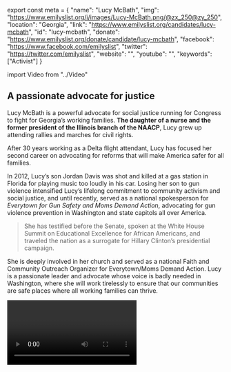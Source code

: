 export const meta = {
  "name": "Lucy McBath",
  "img": "https://www.emilyslist.org/i/images/Lucy-McBath.png/@zx_250@zy_250",
  "location": "Georgia",
  "link": "https://www.emilyslist.org/candidates/lucy-mcbath",
  "id": "lucy-mcbath",
  "donate": "https://www.emilyslist.org/donate/candidate/lucy-mcbath",
  "facebook": "https://www.facebook.com/emilyslist",
  "twitter": "https://twitter.com/emilyslist",
  "website": "",
  "youtube": "",
  "keywords": ["Activist"]
}

import Video from "../Video"

## A passionate advocate for justice

Lucy McBath is a powerful advocate for social justice running for Congress to fight for Georgia’s working families. **The daughter of a nurse and the former president of the Illinois branch of the NAACP**, Lucy grew up attending rallies and marches for civil rights.

After 30 years working as a Delta flight attendant, Lucy has focused her second career on advocating for reforms that will make America safer for all families.

In 2012, Lucy’s son Jordan Davis was shot and killed at a gas station in Florida for playing music too loudly in his car. Losing her son to gun violence intensified Lucy’s lifelong commitment to community activism and social justice, and until recently, served as a national spokesperson for _Everytown for Gun Safety and Moms Demand Action_, advocating for gun violence prevention in Washington and state capitols all over America.

> She has testified before the Senate, spoken at the White House Summit on Educational Excellence for African Americans, and traveled the nation as a surrogate for Hillary Clinton’s presidential campaign.

She is deeply involved in her church and served as a national Faith and Community Outreach Organizer for Everytown/Moms Demand Action. Lucy is a passionate leader and advocate whose voice is badly needed in Washington, where she will work tirelessly to ensure that our communities are safe places where all working families can thrive.

<Video id="OGpjQIyIVbg" />

## A tireless champion for Georgia working families

Lucy is dedicated to expanding economic opportunity for all Georgians and to creating good- paying jobs. As a mom who worked hard as a flight attendant for 30 years, Lucy knows firsthand how tough it can be for working parents to make ends meet. She is dedicated to ensuring all Georgians have the opportunity to create economic security. In her community of Cobb County, Lucy created the Champion in the Making Legacy Foundation, an educational organization that provides scholarships to graduating high school seniors and mentorship services for young men striving for academic success. Lucy has received national recognition for her advocacy to prevent gun violence and protect children, and is also a passionate advocate for expanding access to quality, affordable health care. This fight is personal for her, as she grew up watching her mother, a registered nurse, tutor and mentor nursing students to help them with their health care careers. When elected, Lucy will fight back against any attempts to undo to progress we’ve worked so hard to make, and she will work to move Georgia forward for working families.

## An opportunity to flip a House seat from red to blue

Lucy is challenging incumbent Republican Karen Handel, an extremist who once wrote a book attacking Planned Parenthood. Handel is a first-term incumbent in a district President Trump carried by less than two points, making this district a prime opportunity for a Democratic pickup in 2018. This race is a must-win on the path to taking back the House in 2018, and Lucy has what it takes to win this high-stakes battle with the support of the EMILY’s List community. Let’s show Lucy our full support, and help elect this courageous fighter for Georgia working families to Congress — and let’s take back the House.
